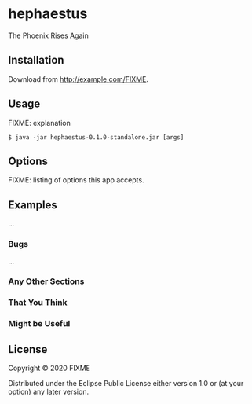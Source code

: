 # hephaestus

The Phoenix Rises Again

## Installation

Download from http://example.com/FIXME.

## Usage

FIXME: explanation

    $ java -jar hephaestus-0.1.0-standalone.jar [args]

## Options

FIXME: listing of options this app accepts.

## Examples

...

### Bugs

...

### Any Other Sections
### That You Think
### Might be Useful

## License

Copyright © 2020 FIXME

Distributed under the Eclipse Public License either version 1.0 or (at
your option) any later version.
